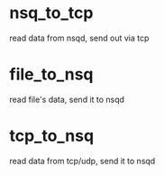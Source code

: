 # nsq_to_tcp

read data from nsqd, send out via tcp

# file_to_nsq

read file's data, send it to nsqd

# tcp_to_nsq

read data from tcp/udp, send it to nsqd

